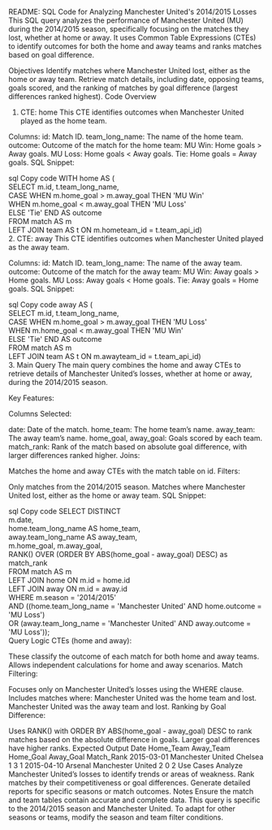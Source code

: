README: SQL Code for Analyzing Manchester United's 2014/2015 Losses
This SQL query analyzes the performance of Manchester United (MU) during the 2014/2015 season, specifically focusing on the matches they lost, whether at home or away. It uses Common Table Expressions (CTEs) to identify outcomes for both the home and away teams and ranks matches based on goal difference.

Objectives
Identify matches where Manchester United lost, either as the home or away team.
Retrieve match details, including date, opposing teams, goals scored, and the ranking of matches by goal difference (largest differences ranked highest).
Code Overview
1. CTE: home
This CTE identifies outcomes when Manchester United played as the home team.

Columns:
id: Match ID.
team_long_name: The name of the home team.
outcome: Outcome of the match for the home team:
MU Win: Home goals > Away goals.
MU Loss: Home goals < Away goals.
Tie: Home goals = Away goals.
SQL Snippet:

sql
Copy code
WITH home AS (  
  SELECT m.id, t.team_long_name,  
    CASE WHEN m.home_goal > m.away_goal THEN 'MU Win'  
         WHEN m.home_goal < m.away_goal THEN 'MU Loss'  
         ELSE 'Tie' END AS outcome  
  FROM match AS m  
  LEFT JOIN team AS t ON m.hometeam_id = t.team_api_id)  
2. CTE: away
This CTE identifies outcomes when Manchester United played as the away team.

Columns:
id: Match ID.
team_long_name: The name of the away team.
outcome: Outcome of the match for the away team:
MU Win: Away goals > Home goals.
MU Loss: Away goals < Home goals.
Tie: Away goals = Home goals.
SQL Snippet:

sql
Copy code
away AS (  
  SELECT m.id, t.team_long_name,  
    CASE WHEN m.home_goal > m.away_goal THEN 'MU Loss'  
         WHEN m.home_goal < m.away_goal THEN 'MU Win'  
         ELSE 'Tie' END AS outcome  
  FROM match AS m  
  LEFT JOIN team AS t ON m.awayteam_id = t.team_api_id)  
3. Main Query
The main query combines the home and away CTEs to retrieve details of Manchester United’s losses, whether at home or away, during the 2014/2015 season.

Key Features:

Columns Selected:

date: Date of the match.
home_team: The home team’s name.
away_team: The away team’s name.
home_goal, away_goal: Goals scored by each team.
match_rank: Rank of the match based on absolute goal difference, with larger differences ranked higher.
Joins:

Matches the home and away CTEs with the match table on id.
Filters:

Only matches from the 2014/2015 season.
Matches where Manchester United lost, either as the home or away team.
SQL Snippet:

sql
Copy code
SELECT DISTINCT  
    m.date,  
    home.team_long_name AS home_team,  
    away.team_long_name AS away_team,  
    m.home_goal, m.away_goal,  
    RANK() OVER (ORDER BY ABS(home_goal - away_goal) DESC) as match_rank  
FROM match AS m  
LEFT JOIN home ON m.id = home.id  
LEFT JOIN away ON m.id = away.id  
WHERE m.season = '2014/2015'  
  AND ((home.team_long_name = 'Manchester United' AND home.outcome = 'MU Loss')  
  OR (away.team_long_name = 'Manchester United' AND away.outcome = 'MU Loss'));  
Query Logic
CTEs (home and away):

These classify the outcome of each match for both home and away teams.
Allows independent calculations for home and away scenarios.
Match Filtering:

Focuses only on Manchester United’s losses using the WHERE clause.
Includes matches where:
Manchester United was the home team and lost.
Manchester United was the away team and lost.
Ranking by Goal Difference:

Uses RANK() with ORDER BY ABS(home_goal - away_goal) DESC to rank matches based on the absolute difference in goals.
Larger goal differences have higher ranks.
Expected Output
Date	Home_Team	Away_Team	Home_Goal	Away_Goal	Match_Rank
2015-03-01	Manchester United	Chelsea	1	3	1
2015-04-10	Arsenal	Manchester United	2	0	2
Use Cases
Analyze Manchester United’s losses to identify trends or areas of weakness.
Rank matches by their competitiveness or goal differences.
Generate detailed reports for specific seasons or match outcomes.
Notes
Ensure the match and team tables contain accurate and complete data.
This query is specific to the 2014/2015 season and Manchester United. To adapt for other seasons or teams, modify the season and team filter conditions.
